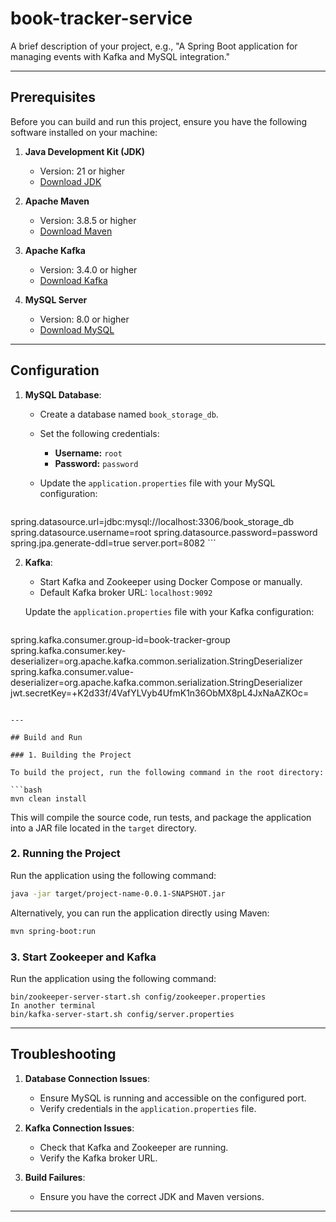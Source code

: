 # book-tracker-service

A brief description of your project, e.g., "A Spring Boot application for managing events with Kafka and MySQL integration."

---

## Prerequisites

Before you can build and run this project, ensure you have the following software installed on your machine:

1. **Java Development Kit (JDK)**
   - Version: 21 or higher
   - [Download JDK](https://adoptopenjdk.net/)

2. **Apache Maven**
   - Version: 3.8.5 or higher
   - [Download Maven](https://maven.apache.org/download.cgi)

3. **Apache Kafka**
   - Version: 3.4.0 or higher
   - [Download Kafka](https://kafka.apache.org/downloads)

4. **MySQL Server**
   - Version: 8.0 or higher
   - [Download MySQL](https://dev.mysql.com/downloads/mysql/)

---

## Configuration

1. **MySQL Database**:
   - Create a database named `book_storage_db`.
   - Set the following credentials:
     - **Username:** `root`
     - **Password:** `password`
   - Update the `application.properties` file with your MySQL configuration:

     ```properties
spring.datasource.url=jdbc:mysql://localhost:3306/book_storage_db
spring.datasource.username=root
spring.datasource.password=password
spring.jpa.generate-ddl=true
server.port=8082
     ```

2. **Kafka**:
   - Start Kafka and Zookeeper using Docker Compose or manually.
   - Default Kafka broker URL: `localhost:9092`

   Update the `application.properties` file with your Kafka configuration:

   ```spring.kafka.bootstrap-servers=localhost:9092
spring.kafka.consumer.group-id=book-tracker-group
spring.kafka.consumer.key-deserializer=org.apache.kafka.common.serialization.StringDeserializer
spring.kafka.consumer.value-deserializer=org.apache.kafka.common.serialization.StringDeserializer
jwt.secretKey=+K2d33f/4VafYLVyb4UfmK1n36ObMX8pL4JxNaAZKOc=
   ```

---

## Build and Run

### 1. Building the Project

To build the project, run the following command in the root directory:

```bash
mvn clean install
```

This will compile the source code, run tests, and package the application into a JAR file located in the `target` directory.

### 2. Running the Project

Run the application using the following command:

```bash
java -jar target/project-name-0.0.1-SNAPSHOT.jar
```

Alternatively, you can run the application directly using Maven:

```bash
mvn spring-boot:run
```

### 3.  Start Zookeeper and Kafka
Run the application using the following command:

``` In one terminal
bin/zookeeper-server-start.sh config/zookeeper.properties
In another terminal 
bin/kafka-server-start.sh config/server.properties

```


---


## Troubleshooting

1. **Database Connection Issues**:
   - Ensure MySQL is running and accessible on the configured port.
   - Verify credentials in the `application.properties` file.

2. **Kafka Connection Issues**:
   - Check that Kafka and Zookeeper are running.
   - Verify the Kafka broker URL.

3. **Build Failures**:
   - Ensure you have the correct JDK and Maven versions.

---
